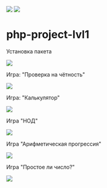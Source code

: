<a href="https://codeclimate.com/github/elvolt/php-project-lvl1/maintainability"><img src="https://api.codeclimate.com/v1/badges/ddc1b3d9ac507080462c/maintainability" /></a>
<a href="https://travis-ci.org/elvolt/php-project-lvl1"><img src="https://travis-ci.org/elvolt/php-project-lvl1.svg?branch=master"></a>

# php-project-lvl1

Установка пакета

<a href="https://asciinema.org/a/iIsomvEzZLGP9ifJtK9etEKA6" target="_blank"><img src="https://asciinema.org/a/iIsomvEzZLGP9ifJtK9etEKA6.svg" /></a>


Игра: "Проверка на чётность"

<a href="https://asciinema.org/a/tfoRSO9rXtcW0jK33mcmGBAPw" target="_blank"><img src="https://asciinema.org/a/tfoRSO9rXtcW0jK33mcmGBAPw.svg" /></a>


Игра: "Калькулятор"

<a href="https://asciinema.org/a/7SAy6PL5sVArFaMOH9t5lEVpv" target="_blank"><img src="https://asciinema.org/a/7SAy6PL5sVArFaMOH9t5lEVpv.svg" /></a>


Игра "НОД"

<a href="https://asciinema.org/a/HX3abLb9GxLlHfYBdPldMxVYf" target="_blank"><img src="https://asciinema.org/a/HX3abLb9GxLlHfYBdPldMxVYf.svg" /></a>


Игра "Арифметическая прогрессия"

<a href="https://asciinema.org/a/58VHUrQOB8HtFOWnw5C4pERg4" target="_blank"><img src="https://asciinema.org/a/58VHUrQOB8HtFOWnw5C4pERg4.svg" /></a>

Игра "Простое ли число?"

<a href="https://asciinema.org/a/Rx5srk1JKcYAALRXfpRqiGb3A" target="_blank"><img src="https://asciinema.org/a/Rx5srk1JKcYAALRXfpRqiGb3A.svg" /></a>
